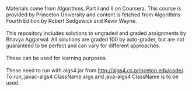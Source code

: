 Materials come from Algorithms, Part I and II on Coursera. This course is provided by Princeton University and content is fetched from Algorithms Fourth Edition by Robert 
Sedgewick and Kevin Wayne.
<br> <br>
This repository includes solutions to ungraded and graded assignments by Bhavya Aggarwal. All solutions are graded 100 by auto-grader, but are not guaranteed to be perfect and
can vary for different approaches.
<br> <br>
These can be used for learning purposes. 
<br> <br>
These need to run with algs4.jar from http://algs4.cs.princeton.edu/code/.  <br>
To run, javac-algs4 ClassName args and java-algs4 ClassName is to be used.
